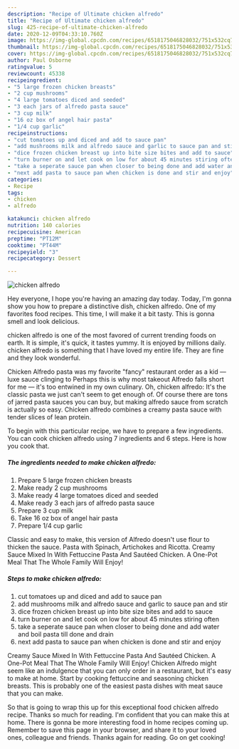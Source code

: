 ```yaml
---
description: "Recipe of Ultimate chicken alfredo"
title: "Recipe of Ultimate chicken alfredo"
slug: 425-recipe-of-ultimate-chicken-alfredo
date: 2020-12-09T04:33:10.760Z
image: https://img-global.cpcdn.com/recipes/6518175046828032/751x532cq70/chicken-alfredo-recipe-main-photo.jpg
thumbnail: https://img-global.cpcdn.com/recipes/6518175046828032/751x532cq70/chicken-alfredo-recipe-main-photo.jpg
cover: https://img-global.cpcdn.com/recipes/6518175046828032/751x532cq70/chicken-alfredo-recipe-main-photo.jpg
author: Paul Osborne
ratingvalue: 5
reviewcount: 45338
recipeingredient:
- "5 large frozen chicken breasts"
- "2 cup mushrooms"
- "4 large tomatoes diced and seeded"
- "3 each jars of alfredo pasta sauce"
- "3 cup milk"
- "16 oz box of angel hair pasta"
- "1/4 cup garlic"
recipeinstructions:
- "cut tomatoes up and diced and add to sauce pan"
- "add mushrooms milk and alfredo sauce and garlic to sauce pan and stir"
- "dice frozen chicken breast up into bite size bites and add to sauce"
- "turn burner on and let cook on low for about 45 minutes stiring often"
- "take a seperate sauce pan when closer to being done and add water and boil pasta till done and drain"
- "next add pasta to sauce pan when chicken is done and stir and enjoy"
categories:
- Recipe
tags:
- chicken
- alfredo

katakunci: chicken alfredo 
nutrition: 140 calories
recipecuisine: American
preptime: "PT12M"
cooktime: "PT44M"
recipeyield: "3"
recipecategory: Dessert

---
```



![chicken alfredo](https://img-global.cpcdn.com/recipes/6518175046828032/751x532cq70/chicken-alfredo-recipe-main-photo.jpg)

Hey everyone, I hope you're having an amazing day today. Today, I'm gonna show you how to prepare a distinctive dish, chicken alfredo. One of my favorites food recipes. This time, I will make it a bit tasty. This is gonna smell and look delicious.

chicken alfredo is one of the most favored of current trending foods on earth. It is simple, it's quick, it tastes yummy. It is enjoyed by millions daily. chicken alfredo is something that I have loved my entire life. They are fine and they look wonderful.

Chicken Alfredo pasta was my favorite &#34;fancy&#34; restaurant order as a kid — luxe sauce clinging to Perhaps this is why most takeout Alfredo falls short for me — it&#39;s too entwined in my own culinary. Oh, chicken alfredo: It&#39;s the classic pasta we just can&#39;t seem to get enough of. Of course there are tons of jarred pasta sauces you can buy, but making alfredo sauce from scratch is actually so easy. Chicken alfredo combines a creamy pasta sauce with tender slices of lean protein.


To begin with this particular recipe, we have to prepare a few ingredients. You can cook chicken alfredo using 7 ingredients and 6 steps. Here is how you cook that.

<!--inarticleads1-->

##### The ingredients needed to make chicken alfredo:

1. Prepare 5 large frozen chicken breasts
1. Make ready 2 cup mushrooms
1. Make ready 4 large tomatoes diced and seeded
1. Make ready 3 each jars of alfredo pasta sauce
1. Prepare 3 cup milk
1. Take 16 oz box of angel hair pasta
1. Prepare 1/4 cup garlic


Classic and easy to make, this version of Alfredo doesn&#39;t use flour to thicken the sauce. Pasta with Spinach, Artichokes and Ricotta. Creamy Sauce Mixed In With Fettuccine Pasta And Sautéed Chicken. A One-Pot Meal That The Whole Family Will Enjoy! 

<!--inarticleads2-->

##### Steps to make chicken alfredo:

1. cut tomatoes up and diced and add to sauce pan
1. add mushrooms milk and alfredo sauce and garlic to sauce pan and stir
1. dice frozen chicken breast up into bite size bites and add to sauce
1. turn burner on and let cook on low for about 45 minutes stiring often
1. take a seperate sauce pan when closer to being done and add water and boil pasta till done and drain
1. next add pasta to sauce pan when chicken is done and stir and enjoy


Creamy Sauce Mixed In With Fettuccine Pasta And Sautéed Chicken. A One-Pot Meal That The Whole Family Will Enjoy! Chicken Alfredo might seem like an indulgence that you can only order in a restaurant, but it&#39;s easy to make at home. Start by cooking fettuccine and seasoning chicken breasts. This is probably one of the easiest pasta dishes with meat sauce that you can make. 

So that is going to wrap this up for this exceptional food chicken alfredo recipe. Thanks so much for reading. I'm confident that you can make this at home. There is gonna be more interesting food in home recipes coming up. Remember to save this page in your browser, and share it to your loved ones, colleague and friends. Thanks again for reading. Go on get cooking!
